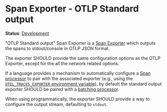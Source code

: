 <!--- Hugo front matter used to generate the website version of this page:
linkTitle: OTLP Stdout
--->

# Span Exporter - OTLP Standard output

**Status**: [Development](../../document-status.md)

"OTLP Standard output" Span Exporter is a [Span
Exporter](../sdk.md#span-exporter) which outputs the spans to
stdout/console in OTLP JSON format.

The exporter SHOULD provide the same configuration options as the OTLP
Exporter, except for the all the network related options.

If a language provides a mechanism to automatically configure a
[Span processor](../sdk.md#span-processor) to pair with the associated
exporter (e.g., using the [`OTEL_TRACES_EXPORTER` environment
variable](../../configuration/sdk-environment-variables.md#exporter-selection)), by
default the standard output exporter SHOULD be paired with a [batching
processor](../sdk.md#batching-processor).
                                                  
When using programmatically, the exporter SHOULD provide a way to configure the
output stream, defaulting to `stdout`.
